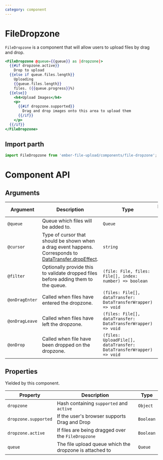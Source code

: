 ```yaml
---
category: component
---
```


# FileDropzone

`FileDropzone` is a component that will allow users to upload files by
drag and drop.

```hbs
<FileDropzone @queue={{queue}} as |dropzone|>
  {{#if dropzone.active}}
    Drop to upload
  {{else if queue.files.length}}
    Uploading
    {{queue.files.length}}
    files. ({{queue.progress}}%)
  {{else}}
    <h4>Upload Images</h4>
    <p>
      {{#if dropzone.supported}}
        Drag and drop images onto this area to upload them
      {{/if}}
    </p>
  {{/if}}
</FileDropzone>
```

## Import parth

```js
import FileDropzone from 'ember-file-upload/components/file-dropzone';
```

# Component API

## Arguments

| Argument             | Description                                             | Type      | Default value |
| -------------------- | ------------------------------------------------------- | --------- | ------------- |
| `@queue`      | Queue which files will be added to. | `Queue`  |    |
| `@cursor`      | Type of cursor that should be shown when a drag event happens. Corresponds to [DataTransfer.dropEffect](https://developer.mozilla.org/en-US/docs/Web/API/DataTransfer/dropEffect). | `string`  | `'copy'`    |
| `@filter`      | Optionally provide this to validate dropped files before adding them to the queue. | `(file: File, files: File[], index: number) => boolean`  |   |
| `@onDragEnter`      | Called when files have entered the dropzone. | `(files: File[], dataTransfer: DataTransferWrapper) => void`  |   |
| `@onDragLeave`      | Called when files have left the dropzone. | `(files: File[], dataTransfer: DataTransferWrapper) => void`  |   |
| `@onDrop`           | Called when file have been dropped on the dropzone. | `(files: UploadFile[], dataTransfer: DataTransferWrapper) => void`  |   |

## Properties

Yielded by this component.

| Property             | Description                                             | Type      |
| -------------------- | ------------------------------------------------------- | --------- |
| `dropzone`           | Hash containing `supported` and `active`                |  `Object` |
| `dropzone.supported` | If the user's browser supports Drag and Drop            | `Boolean` |
| `dropzone.active`    | If files are being dragged over the `FileDropzone`      | `Boolean` |
| `queue`              | The file upload queue which the dropzone is attached to | `Queue`   |
